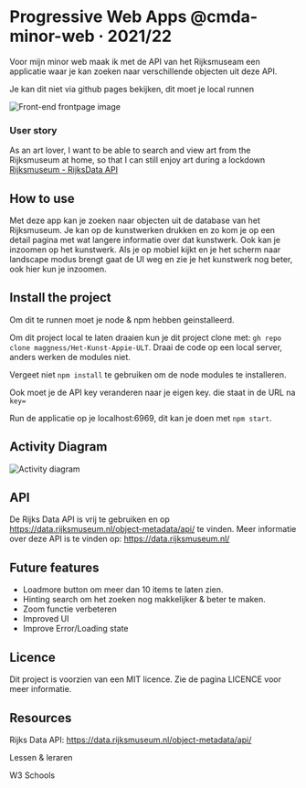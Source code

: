 # Progressive Web Apps @cmda-minor-web · 2021/22

Voor mijn minor web maak ik met de API van het Rijksmuseam een applicatie waar je kan zoeken naar verschillende objecten uit deze API.

Je kan dit niet via github pages bekijken, dit moet je local runnen

![Front-end frontpage image](https://user-images.githubusercontent.com/30145681/157264964-a8900826-9802-4eb3-a5a7-f0be3a5e7089.png)

### User story

As an art lover, I want to be able to search and view art from the Rijksmuseum at home, so that I can still enjoy art during a lockdown [Rijksmuseum - RijksData API](https://github.com/cmda-minor-web/web-app-from-scratch-2122/blob/main/course/rijksmuseum.md)

## How to use

Met deze app kan je zoeken naar objecten uit de database van het Rijksmuseum. Je kan op de kunstwerken drukken en zo kom je op een detail pagina met wat langere informatie over dat kunstwerk. Ook kan je inzoomen op het kunstwerk. Als je op mobiel kijkt en je het scherm naar landscape modus brengt gaat de UI weg en zie je het kunstwerk nog beter, ook hier kun je inzoomen.

## Install the project

Om dit te runnen moet je node & npm hebben geinstalleerd.

Om dit project local te laten draaien kun je dit project clone met: `gh repo clone maggness/Het-Kunst-Appie-ULT`. Draai de code op een local server, anders werken de modules niet.

Vergeet niet `npm install` te gebruiken om de node modules te installeren.

Ook moet je de API key veranderen naar je eigen key. die staat in de URL na `key=`

Run de applicatie op je localhost:6969, dit kan je doen met `npm start`.

## Activity Diagram

![Activity diagram](https://user-images.githubusercontent.com/30145681/162405058-534676fd-cc59-4bb0-ac4e-8409a60c7271.png)

## API 

De Rijks Data API is vrij te gebruiken en op https://data.rijksmuseum.nl/object-metadata/api/ te vinden. Meer informatie over deze API is te vinden op: https://data.rijksmuseum.nl/

## Future features

- Loadmore button om meer dan 10 items te laten zien.
- Hinting search om het zoeken nog makkelijker & beter te maken.
- Zoom functie verbeteren
- Improved UI
- Improve Error/Loading state

## Licence

Dit project is voorzien van een MIT licence. Zie de pagina LICENCE voor meer informatie.

## Resources

Rijks Data API: https://data.rijksmuseum.nl/object-metadata/api/

Lessen & leraren

W3 Schools
